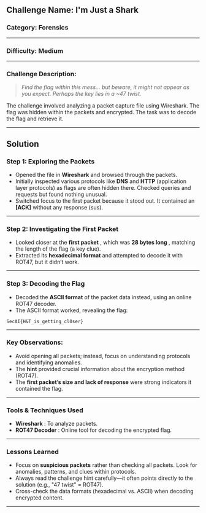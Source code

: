 ## **Challenge Name:** I'm Just a Shark

### **Category:** Forensics

---

### **Difficulty:** Medium

---

### **Challenge Description:**

> *Find the flag within this mess... but beware, it might not appear as you expect. Perhaps the key lies in a ~47 twist.*

The challenge involved analyzing a packet capture file using Wireshark. The flag was hidden within the packets and encrypted. The task was to decode the flag and retrieve it.

---

## **Solution**

### **Step 1: Exploring the Packets**

* Opened the file in **Wireshark** and browsed through the packets.
* Initially inspected various protocols like **DNS** and **HTTP** (application layer protocols) as flags are often hidden there. Checked queries and requests but found nothing unusual.
* Switched focus to the first packet because it stood out. It contained an **[ACK]** without any response (sus).

---

### **Step 2: Investigating the First Packet**

* Looked closer at the  **first packet** , which was  **28 bytes long** , matching the length of the flag (a key clue).
* Extracted its **hexadecimal format** and attempted to decode it with ROT47, but it didn’t work.

---

### **Step 3: Decoding the Flag**

* Decoded the **ASCII format** of the packet data instead, using an online ROT47 decoder.
* The ASCII format worked, revealing the flag:

`SecAI{H&T_is_getting_cl0ser}`

---

### **Key Observations:**

* Avoid opening all packets; instead, focus on understanding protocols and identifying anomalies.
* The **hint** provided crucial information about the encryption method (ROT47).
* The **first packet’s size and lack of response** were strong indicators it contained the flag.

---

### **Tools & Techniques Used**

* **Wireshark** : To analyze packets.
* **ROT47 Decoder** : Online tool for decoding the encrypted flag.

---


### **Lessons Learned**

* Focus on **suspicious packets** rather than checking all packets. Look for anomalies, patterns, and clues within protocols.
* Always read the challenge hint carefully—it often points directly to the solution (e.g., "47 twist" = ROT47).
* Cross-check the data formats (hexadecimal vs. ASCII) when decoding encrypted content.

---
